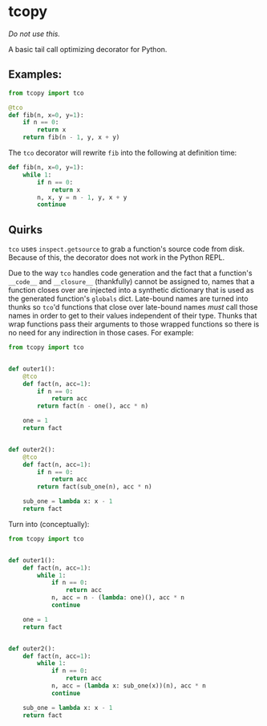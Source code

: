 # tcopy

_Do not use this._

A basic tail call optimizing decorator for Python.

## Examples:

```python
from tcopy import tco

@tco
def fib(n, x=0, y=1):
    if n == 0:
        return x
    return fib(n - 1, y, x + y)
```

The `tco` decorator will rewrite `fib` into the following at
definition time:

```python
def fib(n, x=0, y=1):
    while 1:
        if n == 0:
            return x
        n, x, y = n - 1, y, x + y
        continue
```

## Quirks

`tco` uses `inspect.getsource` to grab a function's source code from
disk. Because of this, the decorator does not work in the Python REPL.

Due to the way `tco` handles code generation and the fact that a
function's `__code__` and `__closure__` (thankfully) cannot be assigned
to, names that a function closes over are injected into a synthetic
dictionary that is used as the generated function's `globals` dict.
Late-bound names are turned into thunks so `tco`'d functions that close
over late-bound names _must_ call those names in order to get to their
values independent of their type. Thunks that wrap functions pass
their arguments to those wrapped functions so there is no need for any
indirection in those cases. For example:

```python
from tcopy import tco


def outer1():
    @tco
    def fact(n, acc=1):
        if n == 0:
            return acc
        return fact(n - one(), acc * n)

    one = 1
    return fact


def outer2():
    @tco
    def fact(n, acc=1):
        if n == 0:
            return acc
        return fact(sub_one(n), acc * n)

    sub_one = lambda x: x - 1
    return fact
```

Turn into (conceptually):

```python
from tcopy import tco


def outer1():
    def fact(n, acc=1):
        while 1:
            if n == 0:
                return acc
            n, acc = n - (lambda: one)(), acc * n
            continue

    one = 1
    return fact


def outer2():
    def fact(n, acc=1):
        while 1:
            if n == 0:
                return acc
            n, acc = (lambda x: sub_one(x))(n), acc * n
            continue

    sub_one = lambda x: x - 1
    return fact
```
